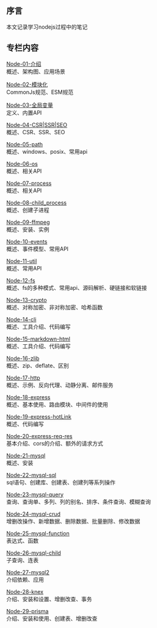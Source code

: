 
## 序言
本文记录学习nodejs过程中的笔记

## 专栏内容

[Node-01-介绍](01-介绍.md)<br/>
概述、架构图、应用场景

[Node-02-模块化](02-模块化.md)<br/>
CommonJs规范、ESM规范

[Node-03-全局变量](03-全局变量.md)<br/>
定义、内置API

[Node-04-CSR|SSR|SEO](04-CSR%7CSSR%7CSEO.md)<br/>
概述、CSR、SSR、SEO

[Node-05-path](05-path.md)<br/>
概述、windows、posix、常用api

[Node-06-os](06-os.md)<br/>
概述、相关API

[Node-07-process](07-process.md)<br/>
概述、相关API

[Node-08-child_process](08-child_process.md)<br/>
概述、创建子进程

[Node-09-ffmpeg](09-ffmpeg.md)<br/>
概述、安装、实例

[Node-10-events](10-events.md)<br/>
概述、事件模型、常用API

[Node-11-util](11-util.md)<br/>
概述、常用API

[Node-12-fs](12-fs.md)<br/>
概述、fs的多种模式、常用api、源码解析、硬链接和软链接

[Node-13-crypto](13-crypto.md)<br/>
概述、对称加密、非对称加密、哈希函数

[Node-14-cli](14-cli.md)<br/>
概述、工具介绍、代码编写

[Node-15-markdown-html](15-markdown-html.md)<br/>
概述、工具介绍、代码编写

[Node-16-zlib](16-zlib.md)<br/>
概述、zip、deflate、区别

[Node-17-http](17-http.md)<br/>
概述、示例、反向代理、动静分离、邮件服务

[Node-18-express](18-express.md)<br/>
概述、基本使用、路由模块、中间件的使用

[Node-19-express-hotLink](19-express-hotLink.md)<br/>
概述、代码编写

[Node-20-express-req-res](20-express-req-res.md)<br/>
基本介绍、cors的介绍、额外的请求方式

[Node-21-mysql](21-mysql.md)<br/>
概述、安装

[Node-22-mysql-sql](22-mysql-sql.md)<br/>
sql语句、创建库、创建表、创建列等系列操作

[Node-23-mysql-query](23-mysql-query.md)<br/>
查询、查询单、多列、列的别名、排序、条件查询、模糊查询

[Node-24-mysql-crud](24-mysql-crud.md)<br/>
增删改操作、新增数据、删除数据、批量删除、修改数据

[Node-25-mysql-function](25-mysql-function.md)<br/>
表达式、函数

[Node-26-mysql-child](26-mysql-child.md)<br/>
子查询、连表

[Node-27-mysql2](27-mysql2.md)<br/>
介绍依赖、应用

[Node-28-knex](28-knex.md)<br/>
介绍、安装和设置、增删改查、事务

[Node-29-prisma](29-prisma.md)<br/>
介绍、安装和使用、创建表、增删改查
